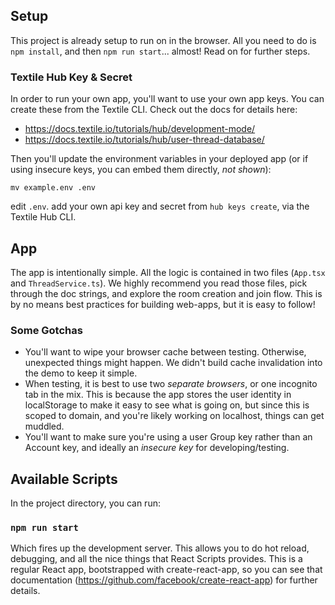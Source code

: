 ## Setup

This project is already setup to run on in the browser. All you need to do is `npm install`, and then `npm run start`... almost! Read on for further steps.

### Textile Hub Key & Secret

In order to run your own app, you'll want to use your own app keys. You can create these from the Textile CLI. Check out the docs for details here:

- https://docs.textile.io/tutorials/hub/development-mode/
- https://docs.textile.io/tutorials/hub/user-thread-database/

Then you'll update the environment variables in your deployed app (or if using insecure keys, you can embed them directly, _not shown_):

```
mv example.env .env
```

edit `.env`. add your own api key and secret from `hub keys create`, via the Textile Hub CLI.

## App

The app is intentionally simple. All the logic is contained in two files (`App.tsx` and `ThreadService.ts`). We highly recommend you read those files, pick through the doc strings, and explore the room creation and join flow. This is by no means best practices for building web-apps, but it is easy to follow!

### Some Gotchas

- You'll want to wipe your browser cache between testing. Otherwise, unexpected things might happen. We didn't build cache invalidation into the demo to keep it simple.
- When testing, it is best to use two _separate browsers_, or one incognito tab in the mix. This is because the app stores the user identity in localStorage to make it easy to see what is going on, but since this is scoped to domain, and you're likely working on localhost, things can get muddled.
- You'll want to make sure you're using a user Group key rather than an Account key, and ideally an _insecure key_ for developing/testing.

## Available Scripts

In the project directory, you can run:

### `npm run start`

Which fires up the development server. This allows you to do hot reload, debugging, and all the nice things that React Scripts provides. This is a regular React app, bootstrapped with create-react-app, so you can see that documentation (https://github.com/facebook/create-react-app) for further details.
